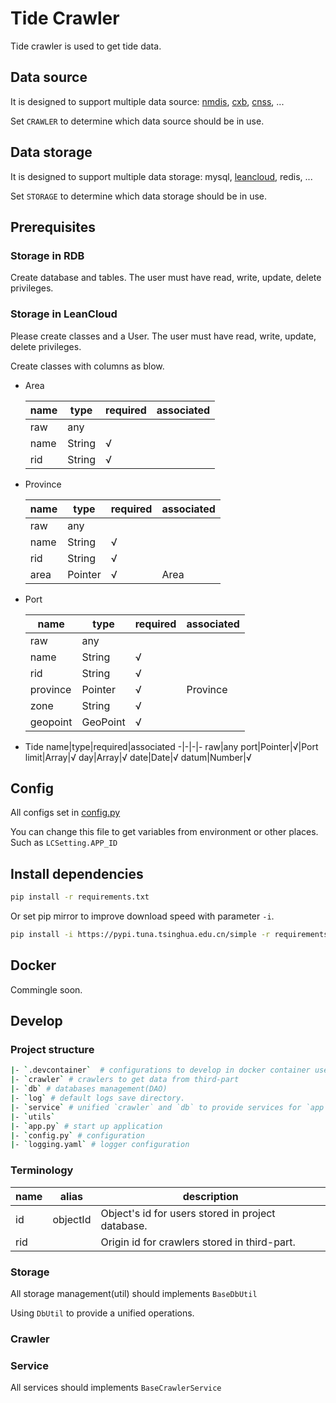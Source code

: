 # Tide Crawler

Tide crawler is used to get tide data.

## Data source

It is designed to support multiple data source: [nmdis](http://mds.nmdis.org.cn/pages/tidalCurrent.html), [cxb](https://www.chaoxibiao.net/), [cnss](https://www.cnss.com.cn/tide/), ...

Set `CRAWLER` to determine which data source should be in use.

## Data storage

It is designed to support multiple data storage: mysql, [leancloud](https://www.leancloud.cn/), redis, ...

Set `STORAGE` to determine which data storage should be in use.

## Prerequisites

### Storage in RDB

Create database and tables. The user must have read, write, update, delete privileges.

### Storage in LeanCloud

Please create classes and a User. The user must have read, write, update, delete privileges.

Create classes with columns as blow.

* Area

    name|type|required|associated
    -|-|-|-
    raw|any
    name|String|√
    rid|String|√

* Province

    name|type|required|associated
    -|-|-|-
    raw|any
    name|String|√
    rid|String|√
    area|Pointer|√|Area

* Port

    name|type|required|associated
    -|-|-|-
    raw|any
    name|String|√
    rid|String|√
    province|Pointer|√|Province
    zone|String|√
    geopoint|GeoPoint|√

* Tide
    name|type|required|associated
    -|-|-|-
    raw|any
    port|Pointer|√|Port
    limit|Array|√
    day|Array|√
    date|Date|√
    datum|Number|√

## Config

All configs set in [config.py](./config.py)

You can change this file to get variables from environment or other places.
Such as `LCSetting.APP_ID`

## Install dependencies

```sh
pip install -r requirements.txt
```

Or set pip mirror to improve download speed with parameter `-i`.

```sh
pip install -i https://pypi.tuna.tsinghua.edu.cn/simple -r requirements.txt
```

## Docker

Commingle soon.

## Develop

### Project structure

```sh
|- `.devcontainer`  # configurations to develop in docker container used for vscode.
|- `crawler` # crawlers to get data from third-part
|- `db` # databases management(DAO)
|- `log` # default logs save directory.
|- `service` # unified `crawler` and `db` to provide services for `app`.
|- `utils`
|- `app.py` # start up application
|- `config.py` # configuration
|- `logging.yaml` # logger configuration
```

### Terminology

name|alias|description
-|-|-
id|objectId|Object's id for users stored in project database.
rid||Origin id for crawlers stored in third-part.

### Storage

All storage management(util) should implements `BaseDbUtil`

Using `DbUtil` to provide a unified operations.

### Crawler

### Service

All services should implements `BaseCrawlerService`

